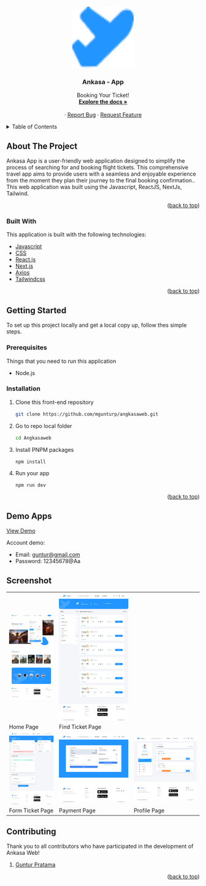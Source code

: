 <div id="top"></div>
<!-- PROJECT LOGO -->
<br />
<div align="center">
  <a href="https://github.com/mgunturp/angkasaweb.git">
    <img src="/public/icon.png" alt="Logo" width="160" height="160">
  </a>

  <h3 align="center">Ankasa - App</h3>

  <p align="center">
    Booking Your Ticket!
    <br />
    <a href="https://github.com/fauzimulyanaa/Ankasa-App"><strong>Explore the docs »</strong></a>
    <br />
    <br />
    ·
    <a href="https://github.com/fauzimulyanaa/Ankasa-App/issues">Report Bug</a>
    ·
    <a href="https://github.com/fauzimulyanaa/Ankasa-App/issues">Request Feature</a>
    <br />
    
  </p>
</div>

<!-- TABLE OF CONTENTS -->

<details>
  <summary>Table of Contents</summary>
  <ol>
    <li>
      <a href="#about-the-project">About The Project</a>
      <ul>
        <li><a href="#built-with">Built With</a></li>
      </ul>
    </li>
    <li>
      <a href="#getting-started">Getting Started</a>
      <ul>
        <li><a href="#prerequisites">Prerequisites</a></li>
        <li><a href="#installation">Installation</a></li>
      </ul>
    </li>
    <li><a href="#contributing">Contributing</a></li>
    <li><a href="#license">License</a></li>
    <li><a href="#contact">Contact</a></li>
  </ol>
</details>

<!-- ABOUT THE PROJECT -->

## About The Project

Ankasa App is a user-friendly web application designed to simplify the process of searching for and booking flight tickets. This comprehensive travel app aims to provide users with a seamless and enjoyable experience from the moment they plan their journey to the final booking confirmation.. This web application was built using the Javascript, ReactJS, NextJs, Tailwind.

<p align="right">(<a href="#top">back to top</a>)</p>

### Built With

This application is built with the following technologies:

- [Javascript](https://www.javascript.com/)
- [CSS](https://developer.mozilla.org/id/docs/Web/CSS)
- [React.js](https://reactjs.org/)
- [Next.js](https://nextjs.org/)
- [Axios](https://axios-http.com)
- [Tailwindcss](https://tailwindcss.com/)

<p align="right">(<a href="#top">back to top</a>)</p>

<!-- GETTING STARTED -->

## Getting Started

To set up this project locally and get a local copy up, follow thes simple steps.

### Prerequisites

Things that you need to run this application

- Node.js

### Installation

1. Clone this front-end repository
   ```sh
   git clone https://github.com/mgunturp/angkasaweb.git
   ```
2. Go to repo local folder
   ```sh
   cd Angkasaweb
   ```
3. Install PNPM packages
   ```sh
   npm install
   ```
5. Run your app
   ```
   npm run dev
   ```
   <p align="right">(<a href="#top">back to top</a>)</p>

## Demo Apps

[View Demo](https://github.com/mgunturp/angkasaweb.git)

Account demo:

- Email: guntur@gmail.com
- Password: 12345678@Aa

## Screenshot

<p align="center" display=flex>
<table>
  
  
  
  <tr>
    <td><img src="/public/home.png" alt="Landing Page" width=100%></td>
    <td><img src="/public/findticket.png" alt="Detail Recipe Page" width=100%/></td>
  </tr>
  <tr>
    <td>Home Page</td>
    <td>Find Ticket Page</td>
  </tr>

  <tr>
    <td><img src="/public/formticket.png" alt="Search Recipe Page" width=100%></td>
    <td><img src="/public/payment.png" alt="My Profile Page" width=100%></td>
    <td><img src="/public/profilepage.png" alt="My Profile Page" width=100%></td>
  </tr>
  <tr>
      <td>Form Ticket Page</td>
      <td>Payment Page</td>
      <td>Profile Page</td>
  </tr>
  
</table>
</p>

<!-- CONTRIBUTING -->

## Contributing

Thank you to all contributors who have participated in the development of Ankasa Web!

1. [Guntur Pratama](https://github.com/mgunturp/angkasaweb.git)

<p align="right">(<a href="#top">back to top</a>)</p>
